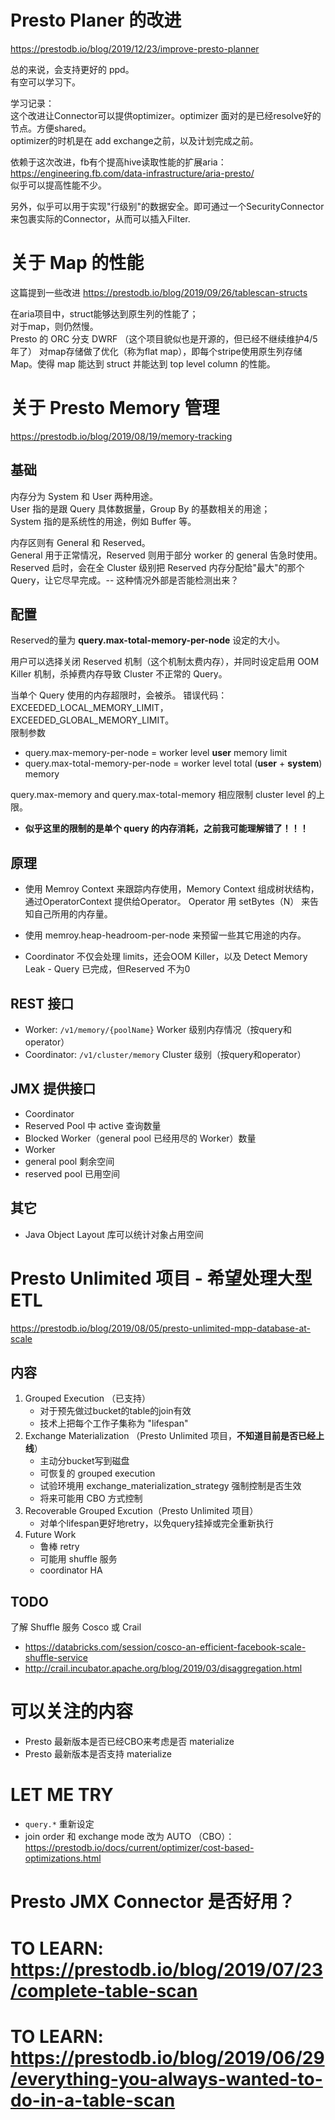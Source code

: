# Presto Planer 的改进
https://prestodb.io/blog/2019/12/23/improve-presto-planner  

总的来说，会支持更好的 ppd。  
有空可以学习下。  

学习记录：  
这个改进让Connector可以提供optimizer。optimizer 面对的是已经resolve好的节点。方便shared。  
optimizer的时机是在 add exchange之前，以及计划完成之前。  

依赖于这次改进，fb有个提高hive读取性能的扩展aria： 
https://engineering.fb.com/data-infrastructure/aria-presto/  
似乎可以提高性能不少。  

另外，似乎可以用于实现"行级别"的数据安全。即可通过一个SecurityConnector来包裹实际的Connector，从而可以插入Filter.

# 关于 Map 的性能
这篇提到一些改进
https://prestodb.io/blog/2019/09/26/tablescan-structs

在aria项目中，struct能够达到原生列的性能了；  
对于map，则仍然慢。  
Presto 的 ORC 分支 DWRF （这个项目貌似也是开源的，但已经不继续维护4/5年了） 对map存储做了优化（称为flat map），即每个stripe使用原生列存储 Map。使得 map 能达到 struct 并能达到 top level column 的性能。

# 关于 Presto Memory 管理
https://prestodb.io/blog/2019/08/19/memory-tracking
## 基础
内存分为 System 和 User 两种用途。  
User 指的是跟 Query 具体数据量，Group By 的基数相关的用途；  
System 指的是系统性的用途，例如 Buffer 等。  

内存区则有 General 和 Reserved。  
General 用于正常情况，Reserved 则用于部分 worker 的 general 告急时使用。Reserved 启时，会在全 Cluster 级别把 Reserved 内存分配给"最大"的那个 Query，让它尽早完成。-- 这种情况外部是否能检测出来？  

## 配置
Reserved的量为 **query.max-total-memory-per-node** 设定的大小。  

用户可以选择关闭 Reserved 机制（这个机制太费内存），并同时设定启用 OOM Killer 机制，杀掉费内存导致 Cluster 不正常的 Query。  

当单个 Query 使用的内存超限时，会被杀。 错误代码：EXCEEDED_LOCAL_MEMORY_LIMIT，EXCEEDED_GLOBAL_MEMORY_LIMIT。  
限制参数  
* query.max-memory-per-node = worker level **user** memory limit  
* query.max-total-memory-per-node = worker level total (**user** + **system**) memory
  
query.max-memory and query.max-total-memory  相应限制 cluster level 的上限。  

* **似乎这里的限制的是单个 query 的内存消耗，之前我可能理解错了！！！**

## 原理
* 使用 Memroy Context 来跟踪内存使用，Memory Context 组成树状结构，通过OperatorContext 提供给Operator。  Operator 用 setBytes（N） 来告知自己所用的内存量。  

* 使用 memroy.heap-headroom-per-node 来预留一些其它用途的内存。

* Coordinator 不仅会处理 limits，还会OOM Killer，以及 Detect Memory Leak - Query 已完成，但Reserved 不为0

## REST 接口
* Worker: `/v1/memory/{poolName}` Worker 级别内存情况（按query和operator）
* Coordinator: `/v1/cluster/memory` Cluster 级别（按query和operator）

## JMX 提供接口
* Coordinator
 * Reserved Pool 中 active 查询数量
 * Blocked Worker（general pool 已经用尽的 Worker）数量
* Worker
 * general pool 剩余空间
 * reserved pool 已用空间
 
## 其它
* Java Object Layout 库可以统计对象占用空间

# Presto Unlimited 项目 - 希望处理大型 ETL
https://prestodb.io/blog/2019/08/05/presto-unlimited-mpp-database-at-scale
## 内容
1. Grouped Execution （已支持）
   * 对于预先做过bucket的table的join有效
   * 技术上把每个工作子集称为 "lifespan"
1. Exchange Materialization （Presto Unlimited 项目，**不知道目前是否已经上线**）
   * 主动分bucket写到磁盘
   * 可恢复的 grouped execution
   * 试验环境用 exchange_materialization_strategy 强制控制是否生效
   * 将来可能用 CBO 方式控制
1. Recoverable Grouped Excution（Presto Unlimited 项目）
   * 对单个lifespan更好地retry，以免query挂掉或完全重新执行
1. Future Work
   * 鲁棒 retry
   * 可能用 shuffle 服务
   * coordinator HA
## TODO
了解 Shuffle 服务 Cosco 或 Crail
* https://databricks.com/session/cosco-an-efficient-facebook-scale-shuffle-service
* http://crail.incubator.apache.org/blog/2019/03/disaggregation.html

# 可以关注的内容
* Presto 最新版本是否已经CBO来考虑是否 materialize
* Presto 最新版本是否支持 materialize

# LET ME TRY
* `query.*` 重新设定
* join order 和 exchange mode 改为 AUTO （CBO）： https://prestodb.io/docs/current/optimizer/cost-based-optimizations.html

# Presto JMX Connector 是否好用？

# TO LEARN: https://prestodb.io/blog/2019/07/23/complete-table-scan

# TO LEARN: https://prestodb.io/blog/2019/06/29/everything-you-always-wanted-to-do-in-a-table-scan
